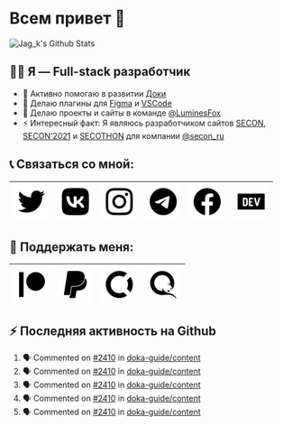 # Всем привет 👋

<img alt="Jag_k&#39;s Github Stats" height="195" src="https://github-readme-stats.vercel.app/api?username=jag-k&amp;show_icons=true&amp;hide_border=true&amp;theme=dark&amp;count_private=true"/>


## 👨‍💻 Я — Full-stack разработчик

- 🔭 Активно помогаю в развитии [Доки](https://doka.guide)
- 🌱 Делаю плагины для [Figma](https://figma.com) и [VSCode](https://code.visualstudio.com)
- 👯 Делаю проекты и сайты в команде [@LuminesFox](https://github.com/luminesfox)
- ⚡ Интересный факт: Я являюсь разработчиком сайтов [SECON](https://secon.ru), [SECON'2021](https://2021.secon.ru) и [SECOTHON](http://secothon.secon.ru) для компании [@secon_ru](https://github.com/secon_ru)


## 📞 Связаться со мной:

| [![Jag_k on Twitter](icons/twitter.svg)][twitter] | [![Jag_k on VK](icons/vk.svg)][vk] | [![Jag_k on Instagram](icons/instagram.svg)][instagram] | [![Jag_k on Telegram](icons/telegram.svg)][telegram] | [![Jag_k on Facebook](icons/facebook.svg)][facebook] | [![Jag_k on DEV Profile](icons/devdotto.svg)][devto] |
| --- | --- | --- | --- | --- | --- |

## 💸 Поддержать меня:

| [![Jag_k on Patreon](icons/patreon.svg)][patreon] | [![Jag_k on PayPal](icons/paypal.svg)][paypal] | [![Jag_k on Open Collective](icons/opencollective.svg)][opencollective] | [![Jag_k on Qiwi](icons/qiwi.svg)][qiwi] |
| --- | --- | --- | --- |


## :zap: Последняя активность на Github
  
<!--START_SECTION:activity-->
1. 🗣 Commented on [#2410](https://github.com/doka-guide/content/issues/2410) in [doka-guide/content](https://github.com/doka-guide/content)
2. 🗣 Commented on [#2410](https://github.com/doka-guide/content/issues/2410) in [doka-guide/content](https://github.com/doka-guide/content)
3. 🗣 Commented on [#2410](https://github.com/doka-guide/content/issues/2410) in [doka-guide/content](https://github.com/doka-guide/content)
4. 🗣 Commented on [#2410](https://github.com/doka-guide/content/issues/2410) in [doka-guide/content](https://github.com/doka-guide/content)
5. 🗣 Commented on [#2410](https://github.com/doka-guide/content/issues/2410) in [doka-guide/content](https://github.com/doka-guide/content)
<!--END_SECTION:activity-->


[website]: https://jagk.ru
[twitter]: https://twitter.com/jag_k_
[instagram]: https://instagram.com/jag_k_
[vk]: https://vk.com/jag_konon
[telegram]: https://telegram.me/jag_k
[facebook]: https://facebook.com/jag.konon
[devto]: https://dev.to/jag_k

[patreon]: https://patreon.com/jag_k
[paypal]: https://paypal.me/jag_k
[opencollective]: https://opencollective.com/jag_k
[qiwi]: https://qiwi.com/n/JAGKONON

